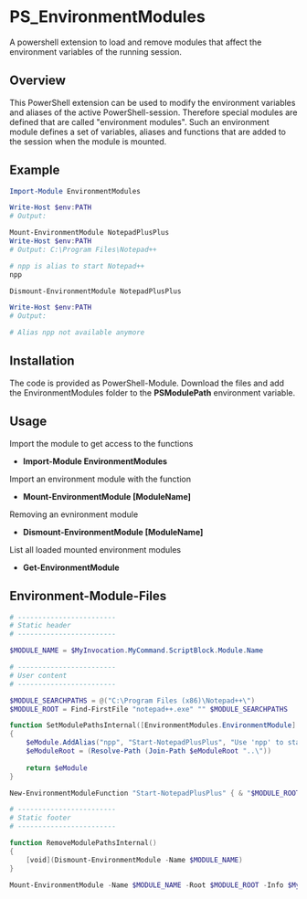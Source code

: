 # PS_EnvironmentModules
A powershell extension to load and remove modules that affect the environment variables of the running session.

Overview
--------

This PowerShell extension can be used to modify the environment variables and aliases of the active PowerShell-session. Therefore special modules 
are defined that are called "environment modules". Such an environment module defines a set of variables, aliases and functions that are added to 
the session when the module is mounted.

Example
-------

```powershell
Import-Module EnvironmentModules

Write-Host $env:PATH
# Output: 

Mount-EnvironmentModule NotepadPlusPlus
Write-Host $env:PATH
# Output: C:\Program Files\Notepad++

# npp is alias to start Notepad++
npp

Dismount-EnvironmentModule NotepadPlusPlus

Write-Host $env:PATH
# Output: 

# Alias npp not available anymore
```

Installation
------------

The code is provided as PowerShell-Module. Download the files and add the EnvironmentModules folder to the **PSModulePath** environment variable. 


Usage
-----

Import the module to get access to the functions
- **Import-Module EnvironmentModules**

Import an environment module with the function
- **Mount-EnvironmentModule [ModuleName]**

Removing an evnironment module
- **Dismount-EnvironmentModule [ModuleName]**

List all loaded mounted environment modules
- **Get-EnvironmentModule**


Environment-Module-Files
------------------------

```powershell
# ------------------------
# Static header
# ------------------------

$MODULE_NAME = $MyInvocation.MyCommand.ScriptBlock.Module.Name

# ------------------------
# User content
# ------------------------

$MODULE_SEARCHPATHS = @("C:\Program Files (x86)\Notepad++\")
$MODULE_ROOT = Find-FirstFile "notepad++.exe" "" $MODULE_SEARCHPATHS

function SetModulePathsInternal([EnvironmentModules.EnvironmentModule] $eModule, [String] $eModuleRoot)
{
	$eModule.AddAlias("npp", "Start-NotepadPlusPlus", "Use 'npp' to start Notepad++")
	$eModuleRoot = (Resolve-Path (Join-Path $eModuleRoot "..\"))
	
	return $eModule
}

New-EnvironmentModuleFunction "Start-NotepadPlusPlus" { & "$MODULE_ROOT" }

# ------------------------
# Static footer
# ------------------------

function RemoveModulePathsInternal()
{
	[void](Dismount-EnvironmentModule -Name $MODULE_NAME)
}

Mount-EnvironmentModule -Name $MODULE_NAME -Root $MODULE_ROOT -Info $MyInvocation.MyCommand.ScriptBlock.Module -CreationDelegate ${function:SetModulePathsInternal} -DeletionDelegate ${function:RemoveModulePathsInternal}
```
